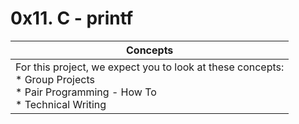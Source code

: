 # 0x11. C - printf

|Concepts|
|--------|
|For this project, we expect you to look at these concepts:<br> * Group Projects <br> * Pair Programming - How To <br> * Technical Writing|
